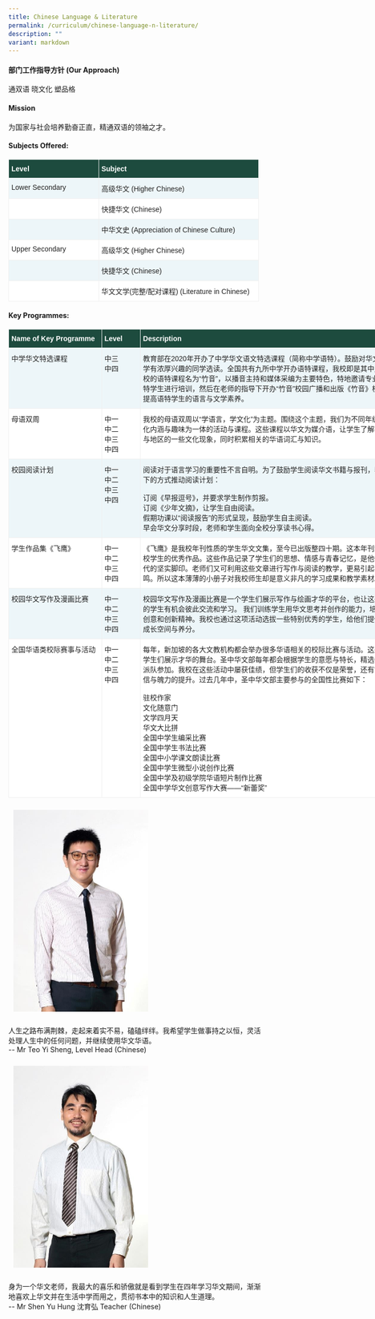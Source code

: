 ```yaml
---
title: Chinese Language & Literature
permalink: /curriculum/chinese-language-n-literature/
description: ""
variant: markdown
---
```

#### 部门工作指导方针 (Our Approach)
通双语 晓文化 塑品格

#### Mission
为国家与社会培养勤奋正直，精通双语的领袖之才。

#### Subjects Offered:
<table class="tg" style="border-collapse:collapse;border-spacing:0;table-layout: fixed; width: 500px"><colgroup><col style="width: 180px"><col style="width: 320px"></colgroup><thead><tr><th style="background-color:#1d4b3e;border-color:#efefef;border-style:solid;border-width:1px;color:#FFF;font-family:Arial, sans-serif;font-size:14px;font-weight:bold;overflow:hidden;padding:10px 5px;text-align:left;vertical-align:top;word-break:normal"><span style="font-weight:bold;color:#FFF;background-color:#1d4b3e">Level</span></th><th style="background-color:#1d4b3e;border-color:#efefef;border-style:solid;border-width:1px;color:#FFF;font-family:Arial, sans-serif;font-size:14px;font-weight:bold;overflow:hidden;padding:10px 5px;text-align:left;vertical-align:top;word-break:normal"><span style="font-weight:bold;color:#FFF;background-color:#1d4b3e">Subject</span></th></tr></thead><tbody><tr><td style="background-color:#EDF6F9;border-color:#efefef;border-style:solid;border-width:1px;color:#222;font-family:Arial, sans-serif;font-size:14px;overflow:hidden;padding:10px 5px;text-align:left;vertical-align:top;word-break:normal"><span style="color:#222;background-color:#EDF6F9">Lower Secondary</span></td><td style="background-color:#EDF6F9;border-color:#efefef;border-style:solid;border-width:1px;color:#222;font-family:Arial, sans-serif;font-size:14px;overflow:hidden;padding:10px 5px;text-align:left;vertical-align:top;word-break:normal"><span style="color:#222;background-color:#EDF6F9">高级华文 (Higher Chinese)</span><br></td></tr><tr><td style="background-color:#FFF;border-color:#efefef;border-style:solid;border-width:1px;color:#222;font-family:Arial, sans-serif;font-size:14px;overflow:hidden;padding:10px 5px;text-align:left;vertical-align:top;word-break:normal"><span style="color:#222;background-color:#FFF"> </span></td><td style="background-color:#FFF;border-color:#efefef;border-style:solid;border-width:1px;color:#222;font-family:Arial, sans-serif;font-size:14px;overflow:hidden;padding:10px 5px;text-align:left;vertical-align:top;word-break:normal"><span style="color:#222;background-color:#FFF">快捷华文 (Chinese)</span></td></tr><tr><td style="background-color:#EDF6F9;border-color:#efefef;border-style:solid;border-width:1px;color:#222;font-family:Arial, sans-serif;font-size:14px;overflow:hidden;padding:10px 5px;text-align:left;vertical-align:top;word-break:normal"><span style="color:#222;background-color:#EDF6F9"> </span></td><td style="background-color:#EDF6F9;border-color:#efefef;border-style:solid;border-width:1px;color:#222;font-family:Arial, sans-serif;font-size:14px;overflow:hidden;padding:10px 5px;text-align:left;vertical-align:top;word-break:normal"><span style="color:#222;background-color:#EDF6F9">中华文史 (Appreciation of Chinese Culture)</span></td></tr><tr><td style="background-color:#FFF;border-color:#efefef;border-style:solid;border-width:1px;color:#222;font-family:Arial, sans-serif;font-size:14px;overflow:hidden;padding:10px 5px;text-align:left;vertical-align:top;word-break:normal"><span style="color:#222;background-color:#FFF">Upper Secondary</span></td><td style="background-color:#FFF;border-color:#efefef;border-style:solid;border-width:1px;color:#222;font-family:Arial, sans-serif;font-size:14px;overflow:hidden;padding:10px 5px;text-align:left;vertical-align:top;word-break:normal"><span style="color:#222;background-color:#FFF">高级华文 (Higher Chinese)</span><br></td></tr><tr><td style="background-color:#EDF6F9;border-color:#efefef;border-style:solid;border-width:1px;color:#222;font-family:Arial, sans-serif;font-size:14px;overflow:hidden;padding:10px 5px;text-align:left;vertical-align:top;word-break:normal"><span style="color:#222;background-color:#EDF6F9"> </span></td><td style="background-color:#EDF6F9;border-color:#efefef;border-style:solid;border-width:1px;color:#222;font-family:Arial, sans-serif;font-size:14px;overflow:hidden;padding:10px 5px;text-align:left;vertical-align:top;word-break:normal"><span style="color:#222;background-color:#EDF6F9">快捷华文 (Chinese)</span></td></tr><tr><td style="background-color:#FFF;border-color:#efefef;border-style:solid;border-width:1px;color:#222;font-family:Arial, sans-serif;font-size:14px;overflow:hidden;padding:10px 5px;text-align:left;vertical-align:top;word-break:normal"><span style="color:#222;background-color:#FFF"> </span></td><td style="background-color:#FFF;border-color:#efefef;border-style:solid;border-width:1px;color:#222;font-family:Arial, sans-serif;font-size:14px;overflow:hidden;padding:10px 5px;text-align:left;vertical-align:top;word-break:normal"><span style="color:#222;background-color:#FFF">华文文学(完整/配对课程) (Literature in Chinese)</span></td></tr></tbody></table>

#### Key Programmes:

<table class="tg" style="border-collapse:collapse;border-spacing:0;table-layout: fixed; width: 804px"><colgroup><col style="width: 186px"><col style="width: 77px"><col style="width: 541px"></colgroup>
	<thead>
		<tr>
			<th style="background-color:#1d4b3e;border-color:#efefef;border-style:solid;border-width:1px;color:#FFF;font-family:Arial, sans-serif;font-size:14px;font-weight:bold;overflow:hidden;padding:10px 5px;text-align:left;vertical-align:top;word-break:normal"><span style="font-weight:bold;color:#FFF;background-color:#1d4b3e">Name of Key Programme</span></th>
			<th style="background-color:#1d4b3e;border-color:#efefef;border-style:solid;border-width:1px;color:#FFF;font-family:Arial, sans-serif;font-size:14px;font-weight:bold;overflow:hidden;padding:10px 5px;text-align:left;vertical-align:top;word-break:normal"><span style="font-weight:bold;color:#FFF;background-color:#1d4b3e">Level</span></th>
			<th style="background-color:#1d4b3e;border-color:#efefef;border-style:solid;border-width:1px;color:#FFF;font-family:Arial, sans-serif;font-size:14px;font-weight:bold;overflow:hidden;padding:10px 5px;text-align:left;vertical-align:top;word-break:normal"><span style="font-weight:bold;color:#FFF;background-color:#1d4b3e">Description</span></th></tr></thead>
	<tbody>
		<tr>
			<td style="background-color:#EDF6F9;border-color:#efefef;border-style:solid;border-width:1px;color:#222;font-family:Arial, sans-serif;font-size:14px; overflow:hidden; padding:10px 5px;text-align:left; vertical-align:top;word-break:normal"><span style="color:#222;background-color:#EDF6F9">中学华文特选课程</span><br></td>
			<td style="background-color:#EDF6F9;border-color:#efefef;border-style:solid;border-width:1px;color:#222;font-family:Arial, sans-serif;font-size:14px;overflow:hidden;padding:10px 5px;text-align:left;vertical-align:top;word-break:normal"><span style="color:#222;background-color:#EDF6F9">中三</span><br><span style="color:#222;background-color:#EDF6F9">中四</span><br></td>
			<td style="background-color:#EDF6F9;border-color:#efefef;border-style:solid;border-width:1px;color:#222;font-family:Arial, sans-serif;font-size:14px;overflow:hidden;padding:10px 5px;text-align:left;vertical-align:top;word-break:normal"><span style="color:#222;background-color:#EDF6F9">教育部在2020年开办了中学华文语文特选课程（简称中学语特）。鼓励对华文和华文文学有浓厚兴趣的同学选读。全国共有九所中学开办语特课程，我校即是其中之一。 我校的语特课程名为“竹音”，以播音主持和媒体采编为主要特色，特地邀请专业人士对语特学生进行培训，然后在老师的指导下开办“竹音”校园广播和出版《竹音》校报，以此提高语特学生的语言与文学素养。</span><br></td>
		</tr>
		<tr>
			<td style="background-color:#FFF;border-color:#efefef;border-style:solid;border-width:1px;color:#222;font-family:Arial, sans-serif;font-size:14px;overflow:hidden;padding:10px 5px;text-align:left;vertical-align:top;word-break:normal"><span style="color:#222;background-color:#FFF">母语双周</span><br></td><td style="background-color:#FFF;border-color:#efefef;border-style:solid;border-width:1px;color:#222;font-family:Arial, sans-serif;font-size:14px;overflow:hidden;padding:10px 5px;text-align:left;vertical-align:top;word-break:normal"><span style="color:#222;background-color:#FFF">中一</span><br><span style="color:#222;background-color:#FFF">中二</span><br><span style="color:#222;background-color:#FFF">中三</span><br><span style="color:#222;background-color:#FFF">中四</span><br></td>
			<td style="background-color:#FFF;border-color:#efefef;border-style:solid;border-width:1px;color:#222;font-family:Arial, sans-serif;font-size:14px;overflow:hidden;padding:10px 5px;text-align:left;vertical-align:top;word-break:normal"><span style="color:#222;background-color:#FFF">我校的母语双周以“学语言，学文化”为主题。围绕这个主题，我们为不同年级设计融文化内涵与趣味为一体的活动与课程。这些课程以华文为媒介语，让学生了解不同种族与地区的一些文化现象，同时积累相关的华语词汇与知识。</span><br></td></tr><tr><td style="background-color:#EDF6F9;border-color:#efefef;border-style:solid;border-width:1px;color:#222;font-family:Arial, sans-serif;font-size:14px;overflow:hidden;padding:10px 5px;text-align:left;vertical-align:top;word-break:normal"><span style="color:#222;background-color:#EDF6F9">校园阅读计划</span><br></td>
		<td style="background-color:#EDF6F9;border-color:#efefef;border-style:solid;border-width:1px;color:#222;font-family:Arial, sans-serif;font-size:14px;overflow:hidden;padding:10px 5px;text-align:left;vertical-align:top;word-break:normal"><span style="color:#222;background-color:#EDF6F9">中一</span><br><span style="color:#222;background-color:#EDF6F9">中二</span><br><span style="color:#222;background-color:#EDF6F9">中三</span><br><span style="color:#222;background-color:#EDF6F9">中四</span><br></td>
		<td style="background-color:#EDF6F9;border-color:#efefef;border-style:solid;border-width:1px;color:#222;font-family:Arial, sans-serif;font-size:14px;overflow:hidden;padding:10px 5px;text-align:left;vertical-align:top;word-break:normal"><span style="color:#222;background-color:#EDF6F9">阅读对于语言学习的重要性不言自明。为了鼓励学生阅读华文书籍与报刊，我校用以下的方式推动阅读计划：</span><br><br>订阅《早报逗号》，并要求学生制作剪报。<br>订阅《少年文摘》，让学生自由阅读。<br>假期功课以“阅读报告”的形式呈现，鼓励学生自主阅读。<br>早会华文分享时段，老师和学生面向全校分享读书心得。</td></tr>
		<tr>
			<td style="background-color:#FFF;border-color:#efefef;border-style:solid;border-width:1px;color:#222;font-family:Arial, sans-serif;font-size:14px;overflow:hidden;padding:10px 5px;text-align:left;vertical-align:top;word-break:normal"><span style="color:#222;background-color:#FFF">学生作品集《飞鹰》</span><br></td><td style="background-color:#FFF;border-color:#efefef;border-style:solid;border-width:1px;color:#222;font-family:Arial, sans-serif;font-size:14px;overflow:hidden;padding:10px 5px;text-align:left;vertical-align:top;word-break:normal"><span style="color:#222;background-color:#FFF">中一</span><br><span style="color:#222;background-color:#FFF">中二</span><br><span style="color:#222;background-color:#FFF">中三</span><br><span style="color:#222;background-color:#FFF">中四</span><br></td>
			<td style="background-color:#FFF;border-color:#efefef;border-style:solid;border-width:1px;color:#222;font-family:Arial, sans-serif;font-size:14px;overflow:hidden;padding:10px 5px;text-align:left;vertical-align:top;word-break:normal"><span style="color:#222;background-color:#FFF">《飞鹰》是我校年刊性质的学生华文文集，至今已出版整四十期。这本年刊浓缩了全校学生的优秀作品。这些作品记录了学生们的思想、情感与青春记忆，是他们中学时代的坚实脚印。老师们又可利用这些文章进行写作与阅读的教学，更易引起学生的共鸣。所以这本薄薄的小册子对我校师生却是意义非凡的学习成果和教学素材。</span><br></td></tr>
		<tr>
			<td style="background-color:#EDF6F9;border-color:#efefef;border-style:solid;border-width:1px;color:#222;font-family:Arial, sans-serif;font-size:14px;overflow:hidden;padding:10px 5px;text-align:left;vertical-align:top;word-break:normal"><span style="color:#222;background-color:#EDF6F9">校园华文写作及漫画比赛 </span></td>
			<td style="background-color:#EDF6F9;border-color:#efefef;border-style:solid;border-width:1px;color:#222;font-family:Arial, sans-serif;font-size:14px;overflow:hidden;padding:10px 5px;text-align:left;vertical-align:top;word-break:normal"><span style="color:#222;background-color:#EDF6F9">中一</span><br><span style="color:#222;background-color:#EDF6F9">中二</span><br><span style="color:#222;background-color:#EDF6F9">中三</span><br><span style="color:#222;background-color:#EDF6F9">中四</span><br></td>
			<td style="background-color:#EDF6F9;border-color:#efefef;border-style:solid;border-width:1px;color:#222;font-family:Arial, sans-serif;font-size:14px;overflow:hidden;padding:10px 5px;text-align:left;vertical-align:top;word-break:normal"><span style="color:#222;background-color:#EDF6F9">校园华文写作及漫画比赛是一个学生们展示写作与绘画才华的平台，也让这些有特长的学生有机会彼此交流和学习。 我们训练学生用华文思考并创作的能力，培养他们的创意和创新精神。我校也通过这项活动选拔一些特别优秀的学生，给他们提供更多的成长空间与养分。 </span></td></tr>
		<tr>
			<td style="background-color:#FFF;border-color:#efefef;border-style:solid;border-width:1px;color:#222;font-family:Arial, sans-serif;font-size:14px;overflow:hidden;padding:10px 5px;text-align:left;vertical-align:top;word-break:normal"><span style="color:#222;background-color:#FFF">全国华语类校际赛事与活动 </span></td>
			<td style="background-color:#FFF;border-color:#efefef;border-style:solid;border-width:1px;color:#222;font-family:Arial, sans-serif;font-size:14px;overflow:hidden;padding:10px 5px;text-align:left;vertical-align:top;word-break:normal"><span style="color:#222;background-color:#FFF">中一</span><br><span style="color:#222;background-color:#FFF">中二</span><br><span style="color:#222;background-color:#FFF">中三</span><br><span style="color:#222;background-color:#FFF">中四</span><br></td>
			<td style="background-color:#FFF;border-color:#efefef;border-style:solid;border-width:1px;color:#222;font-family:Arial, sans-serif;font-size:14px;overflow:hidden;padding:10px 5px;text-align:left;vertical-align:top;word-break:normal"><span style="color:#222;background-color:#FFF">每年，新加坡的各大文教机构都会举办很多华语相关的校际比赛与活动。这些活动是学生们展示才华的舞台。圣中华文部每年都会根据学生的意愿与特长，精选一些活动派队参加。我校在这些活动中屡获佳绩，但学生们的收获不仅是荣誉，还有能力、自信与魄力的提升。过去几年中，圣中华文部主要参与的全国性比赛如下：</span><br><br>驻校作家<br>文化随意门<br>文学四月天<br>华文大比拼<br>全国中学生编采比赛<br>全国中学生书法比赛<br>全国中小学课文朗读比赛<br>全国中学生微型小说创作比赛<br>全国中学及初级学院华语短片制作比赛<br>全国中学华文创意写作大赛——“新蕾奖”</td>
		</tr>
	</tbody>
</table>




<style type="text/css">
img.GeneratedImage {
width:269px;height:403px;margin:10px;border-width:0px;border-color:#000000;border-style:solid;
}
</style>


<img class="GeneratedImage" src="/images/Curriculum/CL/Teo_Yi_Sheng.jpg">
<p align="justify">
人生之路布满荆棘，走起来着实不易，磕磕绊绊。我希望学生做事持之以恒，灵活处理人生中的任何问题，并继续使用华文华语。<br>
-- Mr Teo Yi Sheng, Level Head (Chinese)</p>




<img class="GeneratedImage" src="/images/Curriculum/CL/Shen_Yu_Hung.jpg">
<p align="justify">
身为一个华文老师，我最大的喜乐和骄傲就是看到学生在四年学习华文期间，渐渐地喜欢上华文并在生活中学而用之，贯彻书本中的知识和人生道理。<br>-- Mr Shen Yu Hung 沈育弘 Teacher (Chinese)</p>